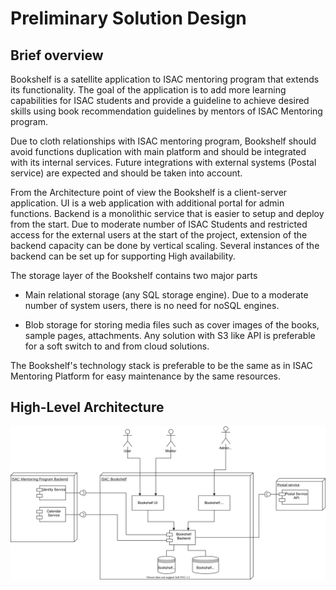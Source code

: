# Preliminary Solution Design

## Brief overview

Bookshelf is a satellite application to ISAC mentoring program that extends its functionality. The goal of the application is to add more learning capabilities for ISAC students and provide a guideline to achieve desired skills using book recommendation guidelines by mentors of ISAC Mentoring program.

Due to cloth relationships with ISAC mentoring program, Bookshelf should avoid functions duplication with main platform and should be integrated with its internal services. Future integrations with external systems (Postal service) are expected and should be taken into account.

From the Architecture point of view the Bookshelf is a client-server application. UI is a web application with additional portal for admin functions. Backend is a monolithic service that is easier to setup and deploy from the start. Due to moderate number of ISAC Students and restricted access for the external users at the start of the project, extension of the backend capacity can be done by vertical scaling. Several instances of the backend can be set up for supporting High availability.

The storage layer of the Bookshelf contains two major parts

- Main relational storage (any SQL storage engine). Due to a moderate number of system users, there is no need for noSQL engines.

- Blob storage for storing media files such as cover images of the books, sample pages, attachments. Any solution with S3 like API is preferable for a soft switch to and from cloud solutions.

The Bookshelf's technology stack is preferable to be the same as in ISAC Mentoring Platform for easy maintenance by the same resources.

## High-Level Architecture

![High-Level Architecture](./PreliminarySolutionDesign/HighLevelArchitecture.svg)